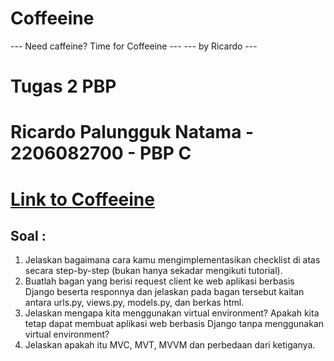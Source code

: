 # Coffeeine
--- Need caffeine? Time for Coffeeine ---
---             by Ricardo            ---

# Tugas 2 PBP
# **Ricardo Palungguk Natama - 2206082700 - PBP C**
# [Link to Coffeeine](https://coffeeine.adaptable.app/main/)

## Soal :
1. Jelaskan bagaimana cara kamu mengimplementasikan checklist di atas secara step-by-step (bukan hanya sekadar mengikuti tutorial).
2. Buatlah bagan yang berisi request client ke web aplikasi berbasis Django beserta responnya dan jelaskan pada bagan tersebut kaitan antara urls.py, views.py, models.py, dan berkas html.
3. Jelaskan mengapa kita menggunakan virtual environment? Apakah kita tetap dapat membuat aplikasi web berbasis Django tanpa menggunakan virtual environment?
4. Jelaskan apakah itu MVC, MVT, MVVM dan perbedaan dari ketiganya.


